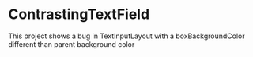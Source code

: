 # ContrastingTextField
This project shows a bug in TextInputLayout with a boxBackgroundColor different than parent background color
